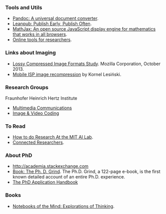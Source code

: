 ### Tools and Utils
  * [Pandoc: A universal document converter](http://johnmacfarlane.net/pandoc/index.html).
  * [Leanpub: Publish Early, Publish Often](https://leanpub.com).
  * [MathJax: An open source JavaScript display engine for mathematics that works in all browsers](http://www.mathjax.org).
  * [Online tools for researchers](http://connectedresearchers.com/online-tools-for-researchers/).

### Links about Imaging

* [Lossy Compressed Image Formats Study](http://people.mozilla.org/~josh/lossy_compressed_image_study_october_2013/). Mozilla Corporation, October 2013.
* [Mobile ISP image recompression](http://calendar.perfplanet.com/2013/mobile-isp-image-recompression/) by Kornel Lesiński.

### Research Groups

Fraunhofer Heinrich Hertz Institute  
 * [Multimedia Communications](http://www.hhi.fraunhofer.de/en/fields-of-competence/image-processing/research-groups/multimedia-communications.html)
 * [Image & Video Coding](http://www.hhi.fraunhofer.de/en/fields-of-competence/image-processing/research-groups/image-video-coding.html)

### To Read
 * [How to do Research
At the MIT AI Lab](http://people.cs.umass.edu/~emery/misc/how-to.pdf).
 * [Connected Researchers](http://connectedresearchers.com).
 

### About PhD
 * http://academia.stackexchange.com
 * [Book: The Ph. D. Grind](http://www.pgbovine.net/PhD-memoir.htm). The Ph.D. Grind, a 122-page e-book, is the first known detailed account of an entire Ph.D. experience. 
 * [The PhD Application Handbook](http://www.amazon.co.uk/gp/product/0335219527)


### Books
  * [Notebooks of the Mind: Explorations of Thinking](http://www.amazon.com/Notebooks-Mind-Explorations-Vera-John-Steiner/dp/0195108965).
